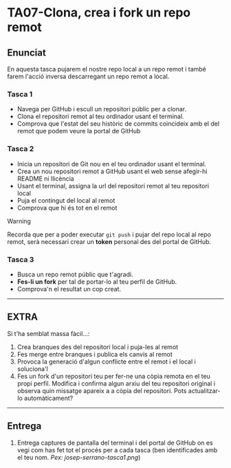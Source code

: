 # TA07-Clona, crea i fork un repo remot

## Enunciat
En aquesta tasca pujarem el nostre repo local a un repo remot i també farem l'acció inversa descarregant un repo remot a local.

### Tasca 1
- Navega per GitHub i escull un repositori públic per a clonar.
- Clona el repositori remot al teu ordinador usant el terminal.
- Comprova que l'estat del seu històric de commits coincideix amb el del remot que podem veure la portal de GitHub

### Tasca 2
- Inicia un repositori de Git nou en el teu ordinador usant el terminal.
- Crea un nou repositori remot a GitHub usant el web sense afegir-hi README ni llicència
- Usant el terminal, assigna la url del repositori remot al teu repositori local
- Puja el contingut del local al remot
- Comprova que hi és tot en el remot

>[!WARNING]
>Recorda que per a poder executar `git push` i pujar del repo local al repo remot, serà necessari crear un **token** personal des del portal de GitHub. 

### Tasca 3
- Busca un repo remot públic que t'agradi.
- **Fes-li un fork** per tal de portar-lo al teu perfil de GitHub.
- Comprova'n el resultat un cop creat.

---
## EXTRA
Si t'ha semblat massa fàcil...:
1. Crea branques des del repositori local i puja-les al remot
2. Fes merge entre branques i publica els canvis al remot
3. Provoca la generació d'algun conflicte entre el remot i el local i soluciona'l
4. Fes un fork d'un repositori teu per fer-ne una còpia remota en el teu propi perfil. Modifica i confirma algun arxiu del teu repositori original i observa quin missatge apareix a a còpia del repositori. Pots actualitzar-lo automàticament?


---
## Entrega
1. Entrega captures de pantalla del terminal i del portal de GitHub on es vegi com has fet tot el procés per a cada tasca (ben identificades amb el teu nom. *Pex: josep-serrano-tasca1.png*)